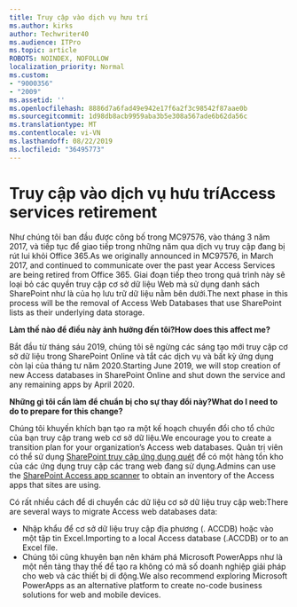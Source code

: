 ```yaml
---
title: Truy cập vào dịch vụ hưu trí
ms.author: kirks
author: Techwriter40
ms.audience: ITPro
ms.topic: article
ROBOTS: NOINDEX, NOFOLLOW
localization_priority: Normal
ms.custom:
- "9000356"
- "2009"
ms.assetid: ''
ms.openlocfilehash: 8886d7a6fad49e942e17f6a2f3c98542f87aae0b
ms.sourcegitcommit: 1d98db8acb9959aba3b5e308a567ade6b62da56c
ms.translationtype: MT
ms.contentlocale: vi-VN
ms.lasthandoff: 08/22/2019
ms.locfileid: "36495773"
---
```

# <a name="access-services-retirement"></a><span data-ttu-id="d8e65-102">Truy cập vào dịch vụ hưu trí</span><span class="sxs-lookup"><span data-stu-id="d8e65-102">Access services retirement</span></span>

<span data-ttu-id="d8e65-103">Như chúng tôi ban đầu được công bố trong MC97576, vào tháng 3 năm 2017, và tiếp tục để giao tiếp trong những năm qua dịch vụ truy cập đang bị rút lui khỏi Office 365.</span><span class="sxs-lookup"><span data-stu-id="d8e65-103">As we originally announced in MC97576, in March 2017, and continued to communicate over the past year Access Services are being retired from Office 365.</span></span> <span data-ttu-id="d8e65-104">Giai đoạn tiếp theo trong quá trình này sẽ loại bỏ các quyền truy cập cơ sở dữ liệu Web mà sử dụng danh sách SharePoint như là của họ lưu trữ dữ liệu nằm bên dưới.</span><span class="sxs-lookup"><span data-stu-id="d8e65-104">The next phase in this process will be the removal of Access Web Databases that use SharePoint lists as their underlying data storage.</span></span>

<span data-ttu-id="d8e65-105">**Làm thế nào để điều này ảnh hưởng đến tôi?**</span><span class="sxs-lookup"><span data-stu-id="d8e65-105">**How does this affect me?**</span></span>

<span data-ttu-id="d8e65-106">Bắt đầu từ tháng sáu 2019, chúng tôi sẽ ngừng các sáng tạo mới truy cập cơ sở dữ liệu trong SharePoint Online và tắt các dịch vụ và bất kỳ ứng dụng còn lại của tháng tư năm 2020.</span><span class="sxs-lookup"><span data-stu-id="d8e65-106">Starting June 2019, we will stop creation of new Access databases in SharePoint Online and shut down the service and any remaining apps by April 2020.</span></span>

<span data-ttu-id="d8e65-107">**Những gì tôi cần làm để chuẩn bị cho sự thay đổi này?**</span><span class="sxs-lookup"><span data-stu-id="d8e65-107">**What do I need to do to prepare for this change?**</span></span>

<span data-ttu-id="d8e65-108">Chúng tôi khuyến khích bạn tạo ra một kế hoạch chuyển đổi cho tổ chức của bạn truy cập trang web cơ sở dữ liệu.</span><span class="sxs-lookup"><span data-stu-id="d8e65-108">We encourage you to create a transition plan for your organization’s Access web databases.</span></span> <span data-ttu-id="d8e65-109">Quản trị viên có thể sử dụng [SharePoint truy cập ứng dụng quét](https://github.com/SharePoint/PnP-Tools/tree/master/Solutions/SharePoint.AccessApp.Scanner) để có một hàng tồn kho của các ứng dụng truy cập các trang web đang sử dụng.</span><span class="sxs-lookup"><span data-stu-id="d8e65-109">Admins can use the [SharePoint Access app scanner](https://github.com/SharePoint/PnP-Tools/tree/master/Solutions/SharePoint.AccessApp.Scanner) to obtain an inventory of the Access apps that sites are using.</span></span>

<span data-ttu-id="d8e65-110">Có rất nhiều cách để di chuyển các dữ liệu cơ sở dữ liệu truy cập web:</span><span class="sxs-lookup"><span data-stu-id="d8e65-110">There are several ways to migrate Access web databases data:</span></span>

- <span data-ttu-id="d8e65-111">Nhập khẩu để cơ sở dữ liệu truy cập địa phương (. ACCDB) hoặc vào một tập tin Excel.</span><span class="sxs-lookup"><span data-stu-id="d8e65-111">Importing to a local Access database (.ACCDB) or to an Excel file.</span></span>
- <span data-ttu-id="d8e65-112">Chúng tôi cũng khuyên bạn nên khám phá Microsoft PowerApps như là một nền tảng thay thế để tạo ra không có mã số doanh nghiệp giải pháp cho web và các thiết bị di động.</span><span class="sxs-lookup"><span data-stu-id="d8e65-112">We also recommend exploring Microsoft PowerApps as an alternative platform to create no-code business solutions for web and mobile devices.</span></span>